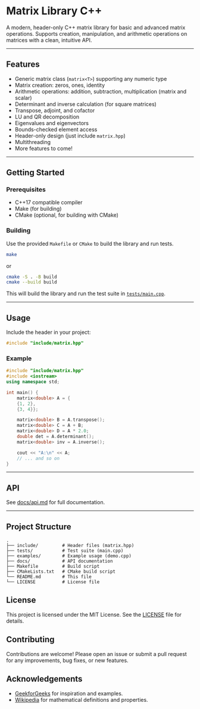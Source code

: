 # Matrix Library C++

A modern, header-only C++ matrix library for basic and advanced matrix operations. Supports creation, manipulation, and arithmetic operations on matrices with a clean, intuitive API.

---

## Features

- Generic matrix class (`matrix<T>`) supporting any numeric type
- Matrix creation: zeros, ones, identity
- Arithmetic operations: addition, subtraction, multiplication (matrix and scalar)
- Determinant and inverse calculation (for square matrices)
- Transpose, adjoint, and cofactor
- LU and QR decomposition
- Eigenvalues and eigenvectors
- Bounds-checked element access
- Header-only design (just include `matrix.hpp`)
- Multithreading
- More features to come!

---

## Getting Started

### Prerequisites

- C++17 compatible compiler
- Make (for building)
- CMake (optional, for building with CMake)

### Building

Use the provided `Makefile` or `CMake` to build the library and run tests.

```sh
make
```

or

```sh
cmake -S . -B build
cmake --build build
```

This will build the library and run the test suite in [`tests/main.cpp`](tests/main.cpp).

---

## Usage

Include the header in your project:

```cpp
#include "include/matrix.hpp"
```

### Example

```cpp
#include "include/matrix.hpp"
#include <iostream>
using namespace std;

int main() {
    matrix<double> A = {
    {1, 2},
    {3, 4}};

    matrix<double> B = A.transpose();
    matrix<double> C = A + B;
    matrix<double> D = A * 2.0;
    double det = A.determinant();
    matrix<double> inv = A.inverse();

    cout << "A:\n" << A;
    // ... and so on
}
```

---

## API

See [docs/api.md](docs/api.md) for full documentation.

---

## Project Structure

```
.
├── include/         # Header files (matrix.hpp)
├── tests/           # Test suite (main.cpp)
├── examples/        # Example usage (demo.cpp)
├── docs/            # API documentation
├── Makefile         # Build script
├── CMakeLists.txt   # CMake build script
└── README.md        # This file
└── LICENSE          # License file
```

## License

This project is licensed under the MIT License. See the [LICENSE](LICENSE) file for details.

## Contributing

Contributions are welcome! Please open an issue or submit a pull request for any improvements, bug fixes, or new features.

## Acknowledgements

- [GeekforGeeks](https://www.geeksforgeeks.org/) for inspiration and examples.
- [Wikipedia](https://www.wikipedia.org/) for mathematical definitions and properties.
